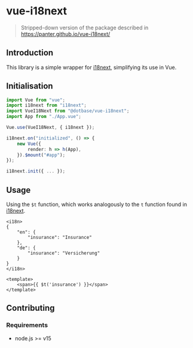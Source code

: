 # vue-i18next

> Stripped-down version of the package described in <https://panter.github.io/vue-i18next/>

## Introduction

This library is a simple wrapper for [i18next](https://www.i18next.com), simplifying its use in Vue.

## Initialisation

```typescript
import Vue from "vue";
import i18next from "i18next";
import VueI18Next from "@dotbase/vue-i18next";
import App from "./App.vue";

Vue.use(VueI18Next, { i18next });

i18next.on("initialized", () => {
    new Vue({
        render: h => h(App),
    }).$mount("#app");
});

i18next.init({ ... });
```

## Usage

Using the `$t` function, which works analogously to the `t` function found in [i18next](https://www.i18next.com/overview/api#t).

```vue
<i18n>
{
    "en": {
        "insurance": "Insurance"
    },
    "de": {
        "insurance": "Versicherung"
    }
}
</i18n>

<template>
    <span>{{ $t('insurance') }}</span>
</template>
```

## Contributing

### Requirements
- node.js >= v15
